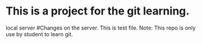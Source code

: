 # This is a project for the git learning.
local server
#Changes on the server. This is test file.
Note:
This repo is only use by student to learn git. 

